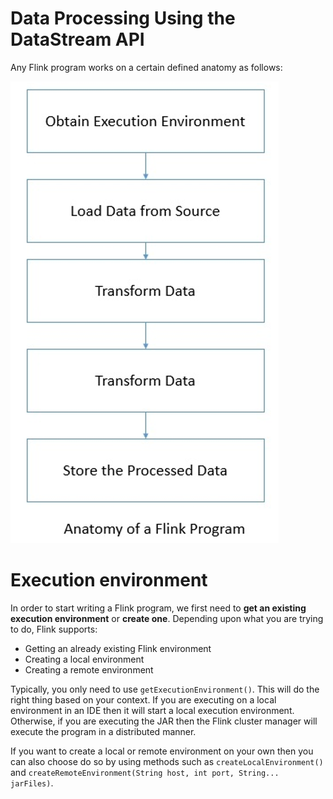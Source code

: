 # Data Processing Using the DataStream API

Any Flink program works on a certain defined anatomy as follows:

![](images/20181208144554.png)

# Execution environment

In order to start writing a Flink program, we first need to **get an existing execution environment** or **create one**. Depending upon what you are trying to do, Flink supports:

- Getting an already existing Flink environment
- Creating a local environment
- Creating a remote environment

Typically, you only need to use `getExecutionEnvironment()`. This will do the right thing based on your context. If you are executing on a local environment in an IDE then it will start a local execution environment. Otherwise, if you are executing the JAR then the Flink cluster manager will execute the program in a distributed manner.

If you want to create a local or remote environment on your own then you can also choose do so by using methods such as `createLocalEnvironment()` and
`createRemoteEnvironment(String host, int port, String... jarFiles)`.



